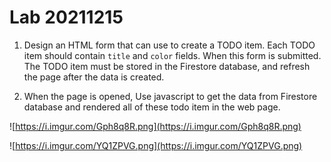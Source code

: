 # Lab 20211215

1. Design an HTML form that can use to create a TODO item. Each TODO item should contain `title` and `color` fields. When this form is submitted. The TODO item must be stored in the Firestore database, and refresh the page after the data is created.

2. When the page is opened, Use javascript to get the data from Firestore database and rendered all of these todo item in the web page.

![https://i.imgur.com/Gph8q8R.png](https://i.imgur.com/Gph8q8R.png)

![https://i.imgur.com/YQ1ZPVG.png](https://i.imgur.com/YQ1ZPVG.png)
